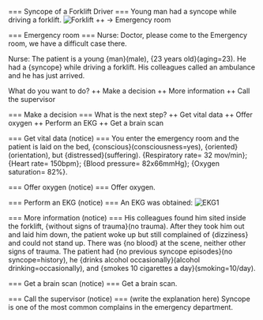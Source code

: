 === Syncope of a Forklift Driver ===
Young man had a syncope while driving a forklift.
![Forklift](images/case-forklift.png)
++ -> Emergency room

=== Emergency room ===
Nurse: Doctor, please come to the Emergency room, we have a difficult case there.

Nurse: The patient is a young {man}(male), {23 years old}(aging=23). He had a {syncope} while driving a forklift. His colleagues called an ambulance and he has just arrived.

What do you want to do?
++ Make a decision
++ More information
++ Call the supervisor

=== Make a decision ===
What is the next step?
++ Get vital data
++ Offer oxygen
++ Perform an EKG
++ Get a brain scan

=== Get vital data (notice) ===
You enter the emergency room and the patient is laid on the bed, {conscious}(consciousness=yes), {oriented}(orientation), but {distressed}(suffering). {Respiratory rate= 32 mov/min}; {Heart rate= 150bpm}; {Blood pressure= 82x66mmHg}; {Oxygen saturation= 82%}.

=== Offer oxygen (notice) ===
Offer oxygen.

=== Perform an EKG (notice) ===
An EKG was obtained:
![EKG1](images/ekg.png)

=== More information (notice) ===
His colleagues found him sited inside the forklift, {without signs of trauma}(no trauma). After they took him out and laid him down, the patient woke up but still complained of {dizziness} and could not stand up.
There was {no blood} at the scene, neither other signs of trauma. The patient had {no previous syncope episodes}(no syncope=history), he {drinks alcohol occasionally}(alcohol drinking=occasionally), and {smokes 10 cigarettes a day}(smoking=10/day).

=== Get a brain scan (notice) ===
Get a brain scan.

=== Call the supervisor (notice) ===
(write the explanation here) Syncope is one of the most common complains in the emergency department.